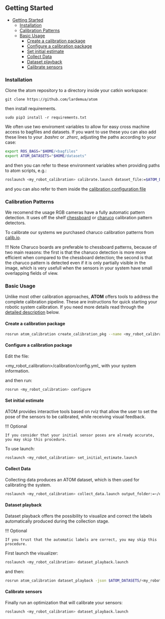 
## Getting Started
<!-- TOC -->

- [Getting Started](#getting-started)
  - [Installation](#installation)
  - [Calibration Patterns](#calibration-patterns)
  - [Basic Usage](#basic-usage)
    - [Create a calibration package](#create-a-calibration-package)
    - [Configure a calibration package](#configure-a-calibration-package)
    - [Set initial estimate](#set-initial-estimate)
    - [Collect Data](#collect-data)
    - [Dataset playback](#dataset-playback)
    - [Calibrate sensors](#calibrate-sensors)

<!-- /TOC -->


### Installation

Clone the atom repository to a directory inside your catkin workspace:

    git clone https://github.com/lardemua/atom

then install requirements.

    sudo pip3 install -r requirements.txt

We often use two enviroment variables to allow for easy cross machine access to bagfiles and datasets. If you want to use these you can also add these lines to your _.bashrc_ or _.zhsrc_, adjusting the paths according to your case:

```bash
export ROS_BAGS="$HOME/<bagfiles"
export ATOM_DATASETS="$HOME/datasets"
```

and then you can refer to these environment variables when providing paths to atom scripts, e.g.:

```bash
roslaunch <my_robot_calibration> calibrate.launch dataset_file:=$ATOM_DATASETS/<my_dataset>/dataset.json
```

and you can also refer to them inside
the [calibration configuration file](https://github.com/lardemua/atlascar2/blob/0c065508f325fb57e0439c1ba2e00f9468cd73e7/atlascar2_calibration/calibration/config.yml#L14)


### Calibration Patterns

We recomend the usage 
RGB cameras have a fully automatic pattern detection. It uses off the shelf [chessboard](https://docs.opencv.org/4.x/d9/d0c/group__calib3d.html#ga93efa9b0aa890de240ca32b11253dd4a) or [charuco](https://docs.opencv.org/4.x/df/d4a/tutorial_charuco_detection.html) calibration pattern detectors.

To calibrate our systems we purchased charuco calibration patterns from [calib.io](https://calib.io/products/charuco-targets?variant=9400455004207).

!!! Note
    Charuco boards are preferable to chessboard patterns, because of two main reasons: the first is that the charuco detection is more more efficient when compared to the chessboard detection; the second is that the charuco pattern is detected even if it is only partially visible in the image, which is very usefull when the sensors in your system have small overlapping fields of view.



### Basic Usage

Unlike most other calibration approaches, **ATOM** offers tools to address the complete calibration pipeline. These are
instructions for quick starting your robotic system calibration. If you need more details read through
the [detailed description](procedures.md) below.


#### Create a calibration package 

```bash
rosrun atom_calibration create_calibration_pkg --name <my_robot_calibration>
```

#### Configure a calibration package

Edit the file:

   <my_robot_calibration\>/calibration/config.yml_ with your system information.

and then run:

```bash
rosrun <my_robot_calibration> configure 
```

#### Set initial estimate 

ATOM provides interactive tools based on rviz that allow the user to set the pose of the sensors to be calibrated, while receiving visual feedback.

!!! Optional

    If you consider that your initial sensor poses are already accurate, you may skip this procedure.

To use launch:

```bash
roslaunch <my_robot_calibration> set_initial_estimate.launch 
```

#### Collect Data 

Collecting data produces an ATOM dataset, which is then used for calibrating the system.

```bash
roslaunch <my_robot_calibration> collect_data.launch output_folder:=~/datasets/<my_dataset> 
```

#### Dataset playback

Dataset playback offers the possibility to visualize and correct the labels automatically produced during the collection stage.

!!! Optional

    If you trust that the automatic labels are correct, you may skip this procedure.


First launch the visualizer:
   
```bash
roslaunch <my_robot_calibration> dataset_playback.launch
```

and then:

```bash
rosrun atom_calibration dataset_playback -json $ATOM_DATASETS/<my_robot_calibration>/<your_dataset>/dataset.json -uic -si  -ow
```

#### Calibrate sensors 

Finally run an optimization that will calibrate your sensors:

```bash
roslaunch <my_robot_calibration> dataset_playback.launch 
```

